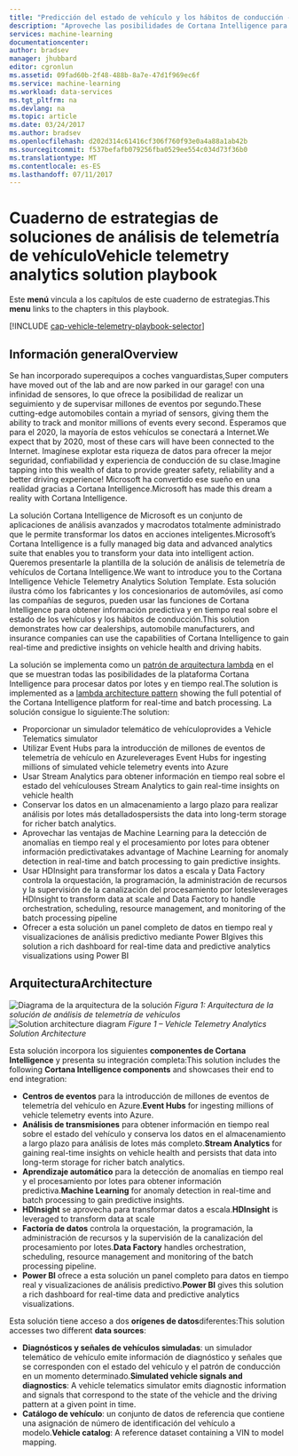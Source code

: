 ```yaml
---
title: "Predicción del estado de vehículo y los hábitos de conducción - Azure | Microsoft Docs"
description: "Aproveche las posibilidades de Cortana Intelligence para obtener información en tiempo real y predictiva del estado de los vehículos y los hábitos de conducción."
services: machine-learning
documentationcenter: 
author: bradsev
manager: jhubbard
editor: cgronlun
ms.assetid: 09fad60b-2f48-488b-8a7e-47d1f969ec6f
ms.service: machine-learning
ms.workload: data-services
ms.tgt_pltfrm: na
ms.devlang: na
ms.topic: article
ms.date: 03/24/2017
ms.author: bradsev
ms.openlocfilehash: d202d314c61416cf306f760f93e0a4a88a1ab42b
ms.sourcegitcommit: f537befafb079256fba0529ee554c034d73f36b0
ms.translationtype: MT
ms.contentlocale: es-ES
ms.lasthandoff: 07/11/2017
---
```

# <a name="vehicle-telemetry-analytics-solution-playbook"></a><span data-ttu-id="1ec2e-103">Cuaderno de estrategias de soluciones de análisis de telemetría de vehículo</span><span class="sxs-lookup"><span data-stu-id="1ec2e-103">Vehicle telemetry analytics solution playbook</span></span>
<span data-ttu-id="1ec2e-104">Este **menú** vincula a los capítulos de este cuaderno de estrategias.</span><span class="sxs-lookup"><span data-stu-id="1ec2e-104">This **menu** links to the chapters in this playbook.</span></span> 

[!INCLUDE [cap-vehicle-telemetry-playbook-selector](../../includes/cap-vehicle-telemetry-playbook-selector.md)]

## <a name="overview"></a><span data-ttu-id="1ec2e-105">Información general</span><span class="sxs-lookup"><span data-stu-id="1ec2e-105">Overview</span></span>
<span data-ttu-id="1ec2e-106">Se han incorporado superequipos a coches vanguardistas,</span><span class="sxs-lookup"><span data-stu-id="1ec2e-106">Super computers have moved out of the lab and are now parked in our garage!</span></span> <span data-ttu-id="1ec2e-107">con una infinidad de sensores, lo que ofrece la posibilidad de realizar un seguimiento y de supervisar millones de eventos por segundo.</span><span class="sxs-lookup"><span data-stu-id="1ec2e-107">These cutting-edge automobiles contain a myriad of sensors, giving them the ability to track and monitor millions of events every second.</span></span> <span data-ttu-id="1ec2e-108">Esperamos que para el 2020, la mayoría de estos vehículos se conectará a Internet.</span><span class="sxs-lookup"><span data-stu-id="1ec2e-108">We expect that by 2020, most of these cars will have been connected to the Internet.</span></span> <span data-ttu-id="1ec2e-109">Imagínese explotar esta riqueza de datos para ofrecer la mejor seguridad, confiabilidad y experiencia de conducción de su clase.</span><span class="sxs-lookup"><span data-stu-id="1ec2e-109">Imagine tapping into this wealth of data to provide greater safety, reliability and a better driving experience!</span></span> <span data-ttu-id="1ec2e-110">Microsoft ha convertido ese sueño en una realidad gracias a Cortana Intelligence.</span><span class="sxs-lookup"><span data-stu-id="1ec2e-110">Microsoft has made this dream a reality with Cortana Intelligence.</span></span>

<span data-ttu-id="1ec2e-111">La solución Cortana Intelligence de Microsoft es un conjunto de aplicaciones de análisis avanzados y macrodatos totalmente administrado que le permite transformar los datos en acciones inteligentes.</span><span class="sxs-lookup"><span data-stu-id="1ec2e-111">Microsoft’s Cortana Intelligence is a fully managed big data and advanced analytics suite that enables you to transform your data into intelligent action.</span></span> <span data-ttu-id="1ec2e-112">Queremos presentarle la plantilla de la solución de análisis de telemetría de vehículos de Cortana Intelligence.</span><span class="sxs-lookup"><span data-stu-id="1ec2e-112">We want to introduce you to the Cortana Intelligence Vehicle Telemetry Analytics Solution Template.</span></span> <span data-ttu-id="1ec2e-113">Esta solución ilustra cómo los fabricantes y los concesionarios de automóviles, así como las compañías de seguros, pueden usar las funciones de Cortana Intelligence para obtener información predictiva y en tiempo real sobre el estado de los vehículos y los hábitos de conducción.</span><span class="sxs-lookup"><span data-stu-id="1ec2e-113">This solution demonstrates how car dealerships, automobile manufacturers, and insurance companies can use the capabilities of Cortana Intelligence to gain real-time and predictive insights on vehicle health and driving habits.</span></span> 

<span data-ttu-id="1ec2e-114">La solución se implementa como un [patrón de arquitectura lambda](https://en.wikipedia.org/wiki/Lambda_architecture) en el que se muestran todas las posibilidades de la plataforma Cortana Intelligence para procesar datos por lotes y en tiempo real.</span><span class="sxs-lookup"><span data-stu-id="1ec2e-114">The solution is implemented as a [lambda architecture pattern](https://en.wikipedia.org/wiki/Lambda_architecture) showing the full potential of the Cortana Intelligence platform for real-time and batch processing.</span></span> <span data-ttu-id="1ec2e-115">La solución consigue lo siguiente:</span><span class="sxs-lookup"><span data-stu-id="1ec2e-115">The solution:</span></span> 

* <span data-ttu-id="1ec2e-116">Proporcionar un simulador telemático de vehículo</span><span class="sxs-lookup"><span data-stu-id="1ec2e-116">provides a Vehicle Telematics simulator</span></span>
* <span data-ttu-id="1ec2e-117">Utilizar Event Hubs para la introducción de millones de eventos de telemetría de vehículo en Azure</span><span class="sxs-lookup"><span data-stu-id="1ec2e-117">leverages Event Hubs for ingesting millions of simulated vehicle telemetry events into Azure</span></span> 
* <span data-ttu-id="1ec2e-118">Usar Stream Analytics para obtener información en tiempo real sobre el estado del vehículo</span><span class="sxs-lookup"><span data-stu-id="1ec2e-118">uses Stream Analytics to gain real-time insights on vehicle health</span></span>
* <span data-ttu-id="1ec2e-119">Conservar los datos en un almacenamiento a largo plazo para realizar análisis por lotes más detallados</span><span class="sxs-lookup"><span data-stu-id="1ec2e-119">persists the data into long-term storage for richer batch analytics.</span></span> 
* <span data-ttu-id="1ec2e-120">Aprovechar las ventajas de Machine Learning para la detección de anomalías en tiempo real y el procesamiento por lotes para obtener información predictiva</span><span class="sxs-lookup"><span data-stu-id="1ec2e-120">takes advantage of Machine Learning for anomaly detection in real-time and batch processing to gain predictive insights.</span></span>
* <span data-ttu-id="1ec2e-121">Usar HDInsight para transformar los datos a escala y Data Factory controla la orquestación, la programación, la administración de recursos y la supervisión de la canalización del procesamiento por lotes</span><span class="sxs-lookup"><span data-stu-id="1ec2e-121">leverages HDInsight to transform data at scale and Data Factory to handle orchestration, scheduling, resource management, and monitoring of the batch processing pipeline</span></span> 
* <span data-ttu-id="1ec2e-122">Ofrecer a esta solución un panel completo de datos en tiempo real y visualizaciones de análisis predictivo mediante Power BI</span><span class="sxs-lookup"><span data-stu-id="1ec2e-122">gives this solution a rich dashboard for real-time data and predictive analytics visualizations using Power BI</span></span>

## <a name="architecture"></a><span data-ttu-id="1ec2e-123">Arquitectura</span><span class="sxs-lookup"><span data-stu-id="1ec2e-123">Architecture</span></span>
<span data-ttu-id="1ec2e-124">![Diagrama de la arquitectura de la solución](./media/cortana-analytics-playbook-vehicle-telemetry/fig1-vehicle-telemetry-annalytics-solution-architecture.png)
*Figura 1: Arquitectura de la solución de análisis de telemetría de vehículos*</span><span class="sxs-lookup"><span data-stu-id="1ec2e-124">![Solution architecture diagram](./media/cortana-analytics-playbook-vehicle-telemetry/fig1-vehicle-telemetry-annalytics-solution-architecture.png)
*Figure 1 – Vehicle Telemetry Analytics Solution Architecture*</span></span>

<span data-ttu-id="1ec2e-125">Esta solución incorpora los siguientes **componentes de Cortana Intelligence** y presenta su integración completa:</span><span class="sxs-lookup"><span data-stu-id="1ec2e-125">This solution includes the following **Cortana Intelligence components** and showcases their end to end integration:</span></span>

* <span data-ttu-id="1ec2e-126">**Centros de eventos** para la introducción de millones de eventos de telemetría del vehículo en Azure.</span><span class="sxs-lookup"><span data-stu-id="1ec2e-126">**Event Hubs** for ingesting millions of vehicle telemetry events into Azure.</span></span>
* <span data-ttu-id="1ec2e-127">**Análisis de transmisiones** para obtener información en tiempo real sobre el estado del vehículo y conserva los datos en el almacenamiento a largo plazo para análisis de lotes más completo.</span><span class="sxs-lookup"><span data-stu-id="1ec2e-127">**Stream Analytics** for gaining real-time insights on vehicle health and persists that data into long-term storage for richer batch analytics.</span></span>
* <span data-ttu-id="1ec2e-128">**Aprendizaje automático** para la detección de anomalías en tiempo real y el procesamiento por lotes para obtener información predictiva.</span><span class="sxs-lookup"><span data-stu-id="1ec2e-128">**Machine Learning** for anomaly detection in real-time and batch processing to gain predictive insights.</span></span>
* <span data-ttu-id="1ec2e-129">**HDInsight** se aprovecha para transformar datos a escala.</span><span class="sxs-lookup"><span data-stu-id="1ec2e-129">**HDInsight** is leveraged to transform data at scale</span></span>
* <span data-ttu-id="1ec2e-130">**Factoría de datos** controla la orquestación, la programación, la administración de recursos y la supervisión de la canalización del procesamiento por lotes.</span><span class="sxs-lookup"><span data-stu-id="1ec2e-130">**Data Factory** handles orchestration, scheduling, resource management and monitoring of the batch processing pipeline.</span></span>
* <span data-ttu-id="1ec2e-131">**Power BI** ofrece a esta solución un panel completo para datos en tiempo real y visualizaciones de análisis predictivo.</span><span class="sxs-lookup"><span data-stu-id="1ec2e-131">**Power BI** gives this solution a rich dashboard for real-time data and predictive analytics visualizations.</span></span>

<span data-ttu-id="1ec2e-132">Esta solución tiene acceso a dos **orígenes de datos**diferentes:</span><span class="sxs-lookup"><span data-stu-id="1ec2e-132">This solution accesses two different **data sources**:</span></span> 

* <span data-ttu-id="1ec2e-133">**Diagnósticos y señales de vehículos simuladas**: un simulador telemático de vehículo emite información de diagnóstico y señales que se corresponden con el estado del vehículo y el patrón de conducción en un momento determinado.</span><span class="sxs-lookup"><span data-stu-id="1ec2e-133">**Simulated vehicle signals and diagnostics**: A vehicle telematics simulator emits diagnostic information and signals that correspond to the state of the vehicle and the driving pattern at a given point in time.</span></span> 
* <span data-ttu-id="1ec2e-134">**Catálogo de vehículo**: un conjunto de datos de referencia que contiene una asignación de número de identificación del vehículo a modelo.</span><span class="sxs-lookup"><span data-stu-id="1ec2e-134">**Vehicle catalog**: A reference dataset containing a VIN to model mapping.</span></span>

